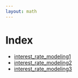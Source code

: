 ```yaml
---
layout: math
---
```


# Index

* [interest_rate_modeling1](interest_rate_modeling1)
* [interest_rate_modeling2](interest_rate_modeling2)
* [interest_rate_modeling3](interest_rate_modeling3)
